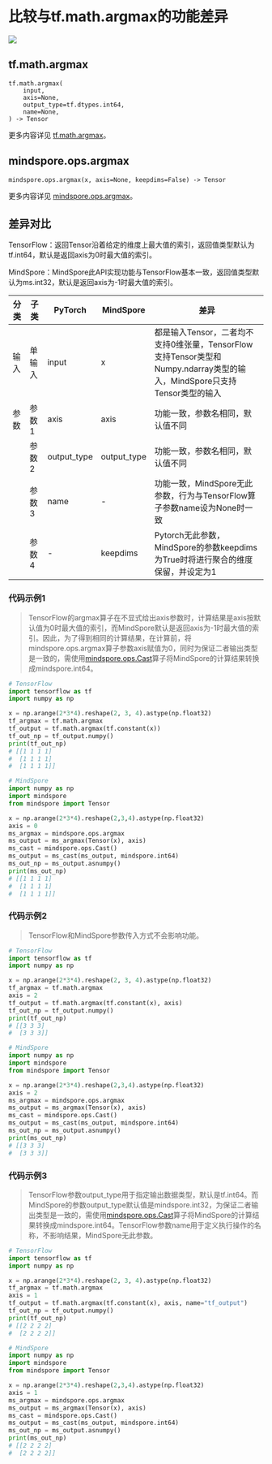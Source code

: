 # 比较与tf.math.argmax的功能差异

<a href="https://gitee.com/mindspore/docs/blob/master/docs/mindspore/source_zh_cn/note/api_mapping/tensorflow_diff/Argmax.md" target="_blank"><img src="https://mindspore-website.obs.cn-north-4.myhuaweicloud.com/website-images/master/resource/_static/logo_source.png"></a>

## tf.math.argmax

```text
tf.math.argmax(
    input,
    axis=None,
    output_type=tf.dtypes.int64,
    name=None,
) -> Tensor
```

更多内容详见 [tf.math.argmax](https://www.tensorflow.org/versions/r2.6/api_docs/python/tf/math/argmax?hl=zh-cn)。

## mindspore.ops.argmax

```text
mindspore.ops.argmax(x, axis=None, keepdims=False) -> Tensor
```

更多内容详见 [mindspore.ops.argmax](https://www.mindspore.cn/docs/zh-CN/master/api_python/ops/mindspore.ops.argmax.html)。

## 差异对比

TensorFlow：返回Tensor沿着给定的维度上最大值的索引，返回值类型默认为tf.int64，默认是返回axis为0时最大值的索引。

MindSpore：MindSpore此API实现功能与TensorFlow基本一致，返回值类型默认为ms.int32，默认是返回axis为-1时最大值的索引。

| 分类 | 子类 | PyTorch | MindSpore | 差异 |
| --- | --- | --- | --- |---|
|输入 | 单输入 | input | x |都是输入Tensor，二者均不支持0维张量，TensorFlow支持Tensor类型和Numpy.ndarray类型的输入，MindSpore只支持Tensor类型的输入 |
|参数 | 参数1 | axis | axis |功能一致，参数名相同，默认值不同 |
| | 参数2 | output_type | output_type | 功能一致，参数名相同，默认值不同 |
| | 参数3 | name | - | 功能一致，MindSpore无此参数，行为与TensorFlow算子参数name设为None时一致 |
| | 参数4 | - | keepdims | Pytorch无此参数，MindSpore的参数keepdims为True时将进行聚合的维度保留，并设定为1 |

### 代码示例1

> TensorFlow的argmax算子在不显式给出axis参数时，计算结果是axis按默认值为0时最大值的索引，而MindSpore默认是返回axis为-1时最大值的索引。因此，为了得到相同的计算结果，在计算前，将mindspore.ops.argmax算子参数axis赋值为0，同时为保证二者输出类型是一致的，需使用[mindspore.ops.Cast](https://mindspore.cn/docs/zh-CN/master/api_python/ops/mindspore.ops.Cast.html)算子将MindSpore的计算结果转换成mindspore.int64。

```python
# TensorFlow
import tensorflow as tf
import numpy as np

x = np.arange(2*3*4).reshape(2, 3, 4).astype(np.float32)
tf_argmax = tf.math.argmax
tf_output = tf.math.argmax(tf.constant(x))
tf_out_np = tf_output.numpy()
print(tf_out_np)
# [[1 1 1 1]
#  [1 1 1 1]
#  [1 1 1 1]]

# MindSpore
import numpy as np
import mindspore
from mindspore import Tensor

x = np.arange(2*3*4).reshape(2,3,4).astype(np.float32)
axis = 0
ms_argmax = mindspore.ops.argmax
ms_output = ms_argmax(Tensor(x), axis)
ms_cast = mindspore.ops.Cast()
ms_output = ms_cast(ms_output, mindspore.int64)
ms_out_np = ms_output.asnumpy()
print(ms_out_np)
# [[1 1 1 1]
#  [1 1 1 1]
#  [1 1 1 1]]
```

### 代码示例2

> TensorFlow和MindSpore参数传入方式不会影响功能。

```python
# TensorFlow
import tensorflow as tf
import numpy as np

x = np.arange(2*3*4).reshape(2, 3, 4).astype(np.float32)
tf_argmax = tf.math.argmax
axis = 2
tf_output = tf.math.argmax(tf.constant(x), axis)
tf_out_np = tf_output.numpy()
print(tf_out_np)
# [[3 3 3]
#  [3 3 3]]

# MindSpore
import numpy as np
import mindspore
from mindspore import Tensor

x = np.arange(2*3*4).reshape(2,3,4).astype(np.float32)
axis = 2
ms_argmax = mindspore.ops.argmax
ms_output = ms_argmax(Tensor(x), axis)
ms_cast = mindspore.ops.Cast()
ms_output = ms_cast(ms_output, mindspore.int64)
ms_out_np = ms_output.asnumpy()
print(ms_out_np)
# [[3 3 3]
#  [3 3 3]]
```

### 代码示例3

> TensorFlow参数output_type用于指定输出数据类型，默认是tf.int64。而MindSpore的参数output_type默认值是mindspore.int32，为保证二者输出类型是一致的，需使用[mindspore.ops.Cast](https://mindspore.cn/docs/zh-CN/master/api_python/ops/mindspore.ops.Cast.html)算子将MindSpore的计算结果转换成mindspore.int64。TensorFlow参数name用于定义执行操作的名称，不影响结果，MindSpore无此参数。

```python
# TensorFlow
import tensorflow as tf
import numpy as np

x = np.arange(2*3*4).reshape(2, 3, 4).astype(np.float32)
tf_argmax = tf.math.argmax
axis = 1
tf_output = tf.math.argmax(tf.constant(x), axis, name="tf_output")
tf_out_np = tf_output.numpy()
print(tf_out_np)
# [[2 2 2 2]
#  [2 2 2 2]]

# MindSpore
import numpy as np
import mindspore
from mindspore import Tensor

x = np.arange(2*3*4).reshape(2,3,4).astype(np.float32)
axis = 1
ms_argmax = mindspore.ops.argmax
ms_output = ms_argmax(Tensor(x), axis)
ms_cast = mindspore.ops.Cast()
ms_output = ms_cast(ms_output, mindspore.int64)
ms_out_np = ms_output.asnumpy()
print(ms_out_np)
# [[2 2 2 2]
#  [2 2 2 2]]
```
